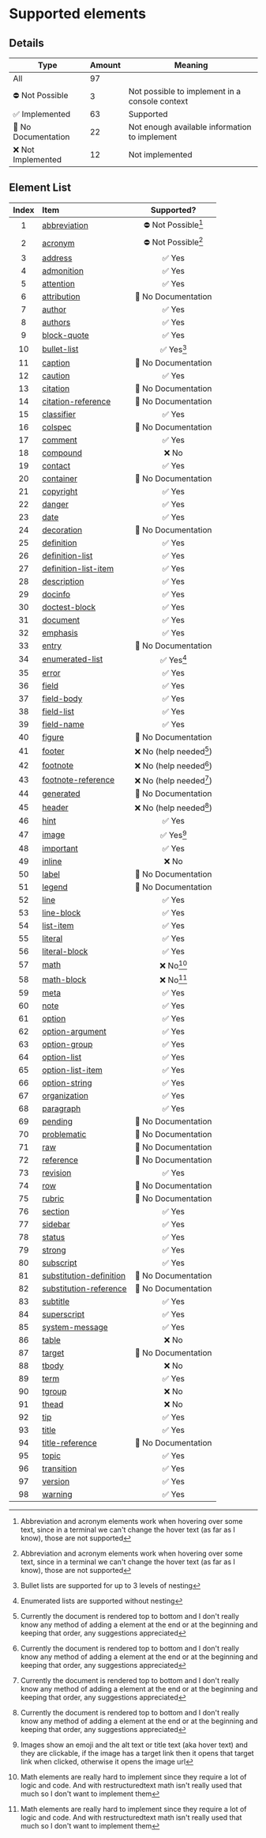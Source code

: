 # Supported elements

## Details

| Type               | Amount | Meaning                                        |
| ------------------ | ------ | ---------------------------------------------- |
| All                | 97     |  |
| ⛔ Not Possible     | 3     | Not possible to implement in a console context |
| ✅ Implemented      | 63    | Supported                                      |
| 📰 No Documentation | 22    | Not enough available information to implement  |
| ❌ Not Implemented  | 12    | Not implemented                                |

## Element List

| Index | Item                                                                                                     |       Supported?       |
| :---: | :------------------------------------------------------------------------------------------------------- | :--------------------: |
|   1   | [abbreviation](https://docutils.sourceforge.io/docs/ref/doctree.html#abbreviation)                       |   ⛔ Not Possible[^1]   |
|   2   | [acronym](https://docutils.sourceforge.io/docs/ref/doctree.html#acronym)                                 |   ⛔ Not Possible[^1]   |
|   3   | [address](https://docutils.sourceforge.io/docs/ref/doctree.html#address)                                 |         ✅ Yes          |
|   4   | [admonition](https://docutils.sourceforge.io/docs/ref/doctree.html#admonition)                           |         ✅ Yes          |
|   5   | [attention](https://docutils.sourceforge.io/docs/ref/doctree.html#attention)                             |         ✅ Yes          |
|   6   | [attribution](https://docutils.sourceforge.io/docs/ref/doctree.html#attribution)                         |   📰 No Documentation   |
|   7   | [author](https://docutils.sourceforge.io/docs/ref/doctree.html#author)                                   |         ✅ Yes          |
|   8   | [authors](https://docutils.sourceforge.io/docs/ref/doctree.html#authors)                                 |         ✅ Yes          |
|   9   | [block-quote](https://docutils.sourceforge.io/docs/ref/doctree.html#block-quote)                         |         ✅ Yes          |
|  10   | [bullet-list](https://docutils.sourceforge.io/docs/ref/doctree.html#bullet-list)                         |       ✅ Yes[^2]        |
|  11   | [caption](https://docutils.sourceforge.io/docs/ref/doctree.html#caption)                                 |   📰 No Documentation   |
|  12   | [caution](https://docutils.sourceforge.io/docs/ref/doctree.html#caution)                                 |         ✅ Yes          |
|  13   | [citation](https://docutils.sourceforge.io/docs/ref/doctree.html#citation)                               |   📰 No Documentation   |
|  14   | [citation-reference](https://docutils.sourceforge.io/docs/ref/doctree.html#citation-reference)           |   📰 No Documentation   |
|  15   | [classifier](https://docutils.sourceforge.io/docs/ref/doctree.html#classifier)                           |         ✅ Yes          |
|  16   | [colspec](https://docutils.sourceforge.io/docs/ref/doctree.html#colspec)                                 |   📰 No Documentation   |
|  17   | [comment](https://docutils.sourceforge.io/docs/ref/doctree.html#comment)                                 |         ✅ Yes          |
|  18   | [compound](https://docutils.sourceforge.io/docs/ref/doctree.html#compound)                               |          ❌ No          |
|  19   | [contact](https://docutils.sourceforge.io/docs/ref/doctree.html#contact)                                 |         ✅ Yes          |
|  20   | [container](https://docutils.sourceforge.io/docs/ref/doctree.html#container)                             |   📰 No Documentation   |
|  21   | [copyright](https://docutils.sourceforge.io/docs/ref/doctree.html#copyright)                             |         ✅ Yes          |
|  22   | [danger](https://docutils.sourceforge.io/docs/ref/doctree.html#danger)                                   |         ✅ Yes          |
|  23   | [date](https://docutils.sourceforge.io/docs/ref/doctree.html#date)                                       |         ✅ Yes          |
|  24   | [decoration](https://docutils.sourceforge.io/docs/ref/doctree.html#decoration)                           |   📰 No Documentation   |
|  25   | [definition](https://docutils.sourceforge.io/docs/ref/doctree.html#definition)                           |         ✅ Yes          |
|  26   | [definition-list](https://docutils.sourceforge.io/docs/ref/doctree.html#definition-list)                 |         ✅ Yes          |
|  27   | [definition-list-item](https://docutils.sourceforge.io/docs/ref/doctree.html#definition-list-item)       |         ✅ Yes          |
|  28   | [description](https://docutils.sourceforge.io/docs/ref/doctree.html#description)                         |         ✅ Yes          |
|  29   | [docinfo](https://docutils.sourceforge.io/docs/ref/doctree.html#docinfo)                                 |         ✅ Yes          |
|  30   | [doctest-block](https://docutils.sourceforge.io/docs/ref/doctree.html#doctest-block)                     |         ✅ Yes          |
|  31   | [document](https://docutils.sourceforge.io/docs/ref/doctree.html#document)                               |         ✅ Yes          |
|  32   | [emphasis](https://docutils.sourceforge.io/docs/ref/doctree.html#emphasis)                               |         ✅ Yes          |
|  33   | [entry](https://docutils.sourceforge.io/docs/ref/doctree.html#entry)                                     |   📰 No Documentation   |
|  34   | [enumerated-list](https://docutils.sourceforge.io/docs/ref/doctree.html#enumerated-list)                 |       ✅ Yes[^3]        |
|  35   | [error](https://docutils.sourceforge.io/docs/ref/doctree.html#error)                                     |         ✅ Yes          |
|  36   | [field](https://docutils.sourceforge.io/docs/ref/doctree.html#field)                                     |         ✅ Yes          |
|  37   | [field-body](https://docutils.sourceforge.io/docs/ref/doctree.html#field-body)                           |         ✅ Yes          |
|  38   | [field-list](https://docutils.sourceforge.io/docs/ref/doctree.html#field-list)                           |         ✅ Yes          |
|  39   | [field-name](https://docutils.sourceforge.io/docs/ref/doctree.html#field-name)                           |         ✅ Yes          |
|  40   | [figure](https://docutils.sourceforge.io/docs/ref/doctree.html#figure)                                   |   📰 No Documentation   |
|  41   | [footer](https://docutils.sourceforge.io/docs/ref/doctree.html#footer)                                   | ❌ No (help needed[^4]) |
|  42   | [footnote](https://docutils.sourceforge.io/docs/ref/doctree.html#footnote)                               | ❌ No (help needed[^4]) |
|  43   | [footnote-reference](https://docutils.sourceforge.io/docs/ref/doctree.html#footnote-reference)           | ❌ No (help needed[^4]) |
|  44   | [generated](https://docutils.sourceforge.io/docs/ref/doctree.html#generated)                             |   📰 No Documentation   |
|  45   | [header](https://docutils.sourceforge.io/docs/ref/doctree.html#header)                                   | ❌ No (help needed[^4]) |
|  46   | [hint](https://docutils.sourceforge.io/docs/ref/doctree.html#hint)                                       |         ✅ Yes          |
|  47   | [image](https://docutils.sourceforge.io/docs/ref/doctree.html#image)                                     |       ✅ Yes[^5]        |
|  48   | [important](https://docutils.sourceforge.io/docs/ref/doctree.html#important)                             |         ✅ Yes          |
|  49   | [inline](https://docutils.sourceforge.io/docs/ref/doctree.html#inline)                                   |          ❌ No          |
|  50   | [label](https://docutils.sourceforge.io/docs/ref/doctree.html#label)                                     |   📰 No Documentation   |
|  51   | [legend](https://docutils.sourceforge.io/docs/ref/doctree.html#legend)                                   |   📰 No Documentation   |
|  52   | [line](https://docutils.sourceforge.io/docs/ref/doctree.html#line)                                       |         ✅ Yes          |
|  53   | [line-block](https://docutils.sourceforge.io/docs/ref/doctree.html#line-block)                           |         ✅ Yes          |
|  54   | [list-item](https://docutils.sourceforge.io/docs/ref/doctree.html#list-item)                             |         ✅ Yes          |
|  55   | [literal](https://docutils.sourceforge.io/docs/ref/doctree.html#literal)                                 |         ✅ Yes          |
|  56   | [literal-block](https://docutils.sourceforge.io/docs/ref/doctree.html#literal-block)                     |         ✅ Yes          |
|  57   | [math](https://docutils.sourceforge.io/docs/ref/doctree.html#math)                                       |        ❌ No[^6]        |
|  58   | [math-block](https://docutils.sourceforge.io/docs/ref/doctree.html#math-block)                           |        ❌ No[^6]        |
|  59   | [meta](https://docutils.sourceforge.io/docs/ref/doctree.html#meta)                                       |         ✅ Yes          |
|  60   | [note](https://docutils.sourceforge.io/docs/ref/doctree.html#note)                                       |         ✅ Yes          |
|  61   | [option](https://docutils.sourceforge.io/docs/ref/doctree.html#option)                                   |         ✅ Yes          |
|  62   | [option-argument](https://docutils.sourceforge.io/docs/ref/doctree.html#option-argument)                 |         ✅ Yes          |
|  63   | [option-group](https://docutils.sourceforge.io/docs/ref/doctree.html#option-group)                       |         ✅ Yes          |
|  64   | [option-list](https://docutils.sourceforge.io/docs/ref/doctree.html#option-list)                         |         ✅ Yes          |
|  65   | [option-list-item](https://docutils.sourceforge.io/docs/ref/doctree.html#option-list-item)               |         ✅ Yes          |
|  66   | [option-string](https://docutils.sourceforge.io/docs/ref/doctree.html#option-string)                     |         ✅ Yes          |
|  67   | [organization](https://docutils.sourceforge.io/docs/ref/doctree.html#organization)                       |         ✅ Yes          |
|  68   | [paragraph](https://docutils.sourceforge.io/docs/ref/doctree.html#paragraph)                             |         ✅ Yes          |
|  69   | [pending](https://docutils.sourceforge.io/docs/ref/doctree.html#pending)                                 |   📰 No Documentation   |
|  70   | [problematic](https://docutils.sourceforge.io/docs/ref/doctree.html#problematic)                         |   📰 No Documentation   |
|  71   | [raw](https://docutils.sourceforge.io/docs/ref/doctree.html#raw)                                         |   📰 No Documentation   |
|  72   | [reference](https://docutils.sourceforge.io/docs/ref/doctree.html#reference)                             |   📰 No Documentation   |
|  73   | [revision](https://docutils.sourceforge.io/docs/ref/doctree.html#revision)                               |         ✅ Yes          |
|  74   | [row](https://docutils.sourceforge.io/docs/ref/doctree.html#row)                                         |   📰 No Documentation   |
|  75   | [rubric](https://docutils.sourceforge.io/docs/ref/doctree.html#rubric)                                   |   📰 No Documentation   |
|  76   | [section](https://docutils.sourceforge.io/docs/ref/doctree.html#section)                                 |         ✅ Yes          |
|  77   | [sidebar](https://docutils.sourceforge.io/docs/ref/doctree.html#sidebar)                                 |         ✅ Yes          |
|  78   | [status](https://docutils.sourceforge.io/docs/ref/doctree.html#status)                                   |         ✅ Yes          |
|  79   | [strong](https://docutils.sourceforge.io/docs/ref/doctree.html#strong)                                   |         ✅ Yes          |
|  80   | [subscript](https://docutils.sourceforge.io/docs/ref/doctree.html#subscript)                             |         ✅ Yes          |
|  81   | [substitution-definition](https://docutils.sourceforge.io/docs/ref/doctree.html#substitution-definition) |   📰 No Documentation   |
|  82   | [substitution-reference](https://docutils.sourceforge.io/docs/ref/doctree.html#substitution-reference)   |   📰 No Documentation   |
|  83   | [subtitle](https://docutils.sourceforge.io/docs/ref/doctree.html#subtitle)                               |         ✅ Yes          |
|  84   | [superscript](https://docutils.sourceforge.io/docs/ref/doctree.html#superscript)                         |         ✅ Yes          |
|  85   | [system-message](https://docutils.sourceforge.io/docs/ref/doctree.html#system-message)                   |         ✅ Yes          |
|  86   | [table](https://docutils.sourceforge.io/docs/ref/doctree.html#table)                                     |          ❌ No          |
|  87   | [target](https://docutils.sourceforge.io/docs/ref/doctree.html#target)                                   |   📰 No Documentation   |
|  88   | [tbody](https://docutils.sourceforge.io/docs/ref/doctree.html#tbody)                                     |          ❌ No          |
|  89   | [term](https://docutils.sourceforge.io/docs/ref/doctree.html#term)                                       |         ✅ Yes          |
|  90   | [tgroup](https://docutils.sourceforge.io/docs/ref/doctree.html#tgroup)                                   |          ❌ No          |
|  91   | [thead](https://docutils.sourceforge.io/docs/ref/doctree.html#thead)                                     |          ❌ No          |
|  92   | [tip](https://docutils.sourceforge.io/docs/ref/doctree.html#tip)                                         |         ✅ Yes          |
|  93   | [title](https://docutils.sourceforge.io/docs/ref/doctree.html#title)                                     |         ✅ Yes          |
|  94   | [title-reference](https://docutils.sourceforge.io/docs/ref/doctree.html#title-reference)                 |   📰 No Documentation   |
|  95   | [topic](https://docutils.sourceforge.io/docs/ref/doctree.html#topic)                                     |         ✅ Yes          |
|  96   | [transition](https://docutils.sourceforge.io/docs/ref/doctree.html#transition)                           |         ✅ Yes          |
|  97   | [version](https://docutils.sourceforge.io/docs/ref/doctree.html#version)                                 |         ✅ Yes          |
|  98   | [warning](https://docutils.sourceforge.io/docs/ref/doctree.html#warning)                                 |         ✅ Yes          |

[^1]: Abbreviation and acronym elements work when hovering over some text, since in a terminal we can't change the hover text (as far as I know), those are not supported
[^2]: Bullet lists are supported for up to 3 levels of nesting
[^3]: Enumerated lists are supported without nesting
[^4]: Currently the document is rendered top to bottom and I don't really know any method of adding a element at the end or at the beginning and keeping that order, any suggestions appreciated
[^5]: Images show an emoji and the alt text or title text (aka hover text) and they are clickable, if the image has a target link then it opens that target link when clicked, otherwise it opens the image url
[^6]: Math elements are really hard to implement since they require a lot of logic and code. And with restructuredtext math isn't really used that much so I don't want to implement them
